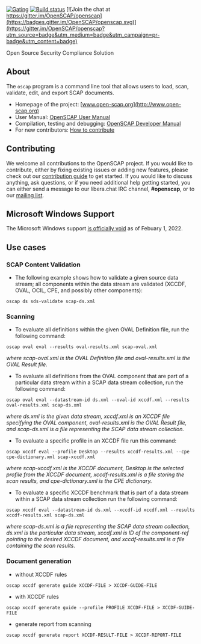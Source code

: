
[![Gating](https://github.com/OpenSCAP/openscap/actions/workflows/build.yml/badge.svg?branch=maint-1.3)](https://github.com/OpenSCAP/openscap/actions/workflows/build.yml)
[![Build status](https://ci.appveyor.com/api/projects/status/3o5fnld1m98bo0so/branch/maint-1.3?svg=true)](https://ci.appveyor.com/project/OpenSCAP/openscap)
[![Join the chat at https://gitter.im/OpenSCAP/openscap](https://badges.gitter.im/OpenSCAP/openscap.svg)](https://gitter.im/OpenSCAP/openscap?utm_source=badge&utm_medium=badge&utm_campaign=pr-badge&utm_content=badge)

Open Source Security Compliance Solution

## About

The `oscap` program is a command line tool that allows users to load, scan,
validate, edit, and export SCAP documents.

 * Homepage of the project: [www.open-scap.org](http://www.open-scap.org)
 * User Manual: [OpenSCAP User Manual](docs/manual/manual.adoc)
 * Compilation, testing and debugging: [OpenSCAP Developer Manual](docs/developer/developer.adoc)
 * For new contributors: [How to contribute](docs/contribute/contribute.adoc)

## Contributing

We welcome all contributions to the OpenSCAP project.
If you would like to contribute, either by fixing existing issues or adding new features, please check out our [contribution guide](docs/contribute/contribute.adoc) to get started.
If you would like to discuss anything, ask questions, or if you need additional help getting started, you can either send a message to our libera.chat IRC channel, **#openscap**, or to our [mailing list](https://www.redhat.com/mailman/listinfo/open-scap-list).

## Microsoft Windows Support

The Microsoft Windows support [is officially void](docs/windows.md) as of Febuary 1, 2022.

## Use cases

### SCAP Content Validation

 * The following example shows how to validate a given source data stream; all components within the data stream are validated (XCCDF, OVAL, OCIL, CPE, and possibly other components):
```
oscap ds sds-validate scap-ds.xml
```


### Scanning

 * To evaluate all definitions within the given OVAL Definition file, run the following command:
```
oscap oval eval --results oval-results.xml scap-oval.xml
```
*where scap-oval.xml is the OVAL Definition file and oval-results.xml is the OVAL Result file.*

 * To evaluate all definitions from the OVAL component that are part of a particular data stream within a SCAP data stream collection, run the following command:
```
oscap oval eval --datastream-id ds.xml --oval-id xccdf.xml --results oval-results.xml scap-ds.xml
```
*where ds.xml is the given data stream, xccdf.xml is an XCCDF file specifying the OVAL component, oval-results.xml is the OVAL Result file, and scap-ds.xml is a file representing the SCAP data stream collection.*

 * To evaluate a specific profile in an XCCDF file run this command:
```
oscap xccdf eval --profile Desktop --results xccdf-results.xml --cpe cpe-dictionary.xml scap-xccdf.xml
```
*where scap-xccdf.xml is the XCCDF document, Desktop is the selected profile from the XCCDF document, xccdf-results.xml is a file storing the scan results, and cpe-dictionary.xml is the CPE dictionary.*

 * To evaluate a specific XCCDF benchmark that is part of a data stream within a SCAP data stream collection run the following command:
```
oscap xccdf eval --datastream-id ds.xml --xccdf-id xccdf.xml --results xccdf-results.xml scap-ds.xml
```
*where scap-ds.xml is a file representing the SCAP data stream collection, ds.xml is the particular data stream, xccdf.xml is ID of the component-ref pointing to the desired XCCDF document, and xccdf-results.xml is a file containing the scan results.*


### Document generation

 * without XCCDF rules
```
oscap xccdf generate guide XCCDF-FILE > XCCDF-GUIDE-FILE
```

 * with XCCDF rules
```
oscap xccdf generate guide --profile PROFILE XCCDF-FILE > XCCDF-GUIDE-FILE
```

 *  generate report from scanning
```
oscap xccdf generate report XCCDF-RESULT-FILE > XCCDF-REPORT-FILE
```
